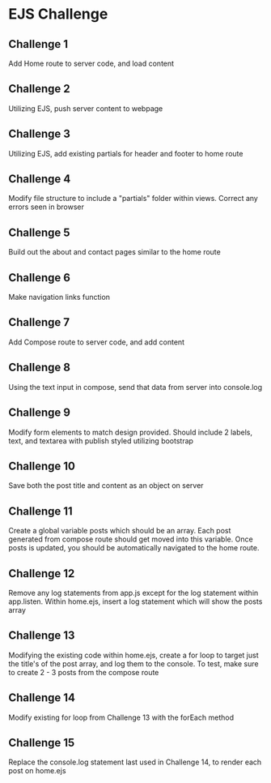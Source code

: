 # EJS Challenge

## Challenge 1

Add Home route to server code, and load content

## Challenge 2

Utilizing EJS, push server content to webpage

## Challenge 3

Utilizing EJS, add existing partials for header and footer to home route

## Challenge 4

Modify file structure to include a "partials" folder within views. Correct any errors seen in browser

## Challenge 5

Build out the about and contact pages similar to the home route

## Challenge 6

Make navigation links function

## Challenge 7

Add Compose route to server code, and add content

## Challenge 8

Using the text input in compose, send that data from server into console.log

## Challenge 9

Modify form elements to match design provided. Should include 2 labels, text, and textarea with publish styled utilizing bootstrap

## Challenge 10
Save both the post title and content as an object on server

## Challenge 11
Create a global variable posts which should be an array. Each post generated from compose route should get moved into this variable. Once posts is updated, you should be automatically navigated to the home route.

## Challenge 12
Remove any log statements from app.js except for the log statement within app.listen. Within home.ejs, insert a log statement which will show the posts array

## Challenge 13
Modifying the existing code within home.ejs, create a for loop to target just the title's of the post array, and log them to the console. To test, make sure to create 2 - 3 posts from the compose route

## Challenge 14
Modify existing for loop from Challenge 13 with the forEach method

## Challenge 15
Replace the console.log statement last used in Challenge 14, to render each post on home.ejs